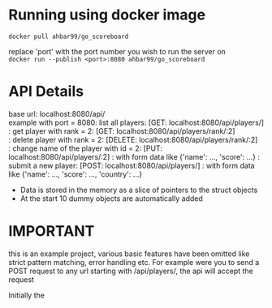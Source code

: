 # Running using docker image 

```docker pull ahbar99/go_scoreboard```  

replace 'port' with the port number you wish to run the server on   
```docker run --publish <port>:8080 ahbar99/go_scoreboard```

# API Details
base url: localhost:8080/api/  
	example with port = 8080: list all players: [GET: localhost:8080/api/players/]  
							: get player with rank = 2: [GET: localhost:8080/api/players/rank/:2]  
							: delete player with rank = 2: [DELETE: localhost:8080/api/players/rank/:2]  
							: change name of the player with id = 2: [PUT: localhost:8080/api/players/:2]
							:    with form data like {'name': ..., 'score': ...}
							: submit a new player: [POST: localhost:8080/api/players/] 
							:    with form data like {'name': ..., 'score': ..., 'country': ...}

- Data is stored in the memory as a slice of pointers to the struct objects 
- At the start 10 dummy objects are automatically added

# IMPORTANT 
this is an example project, various basic features have been omitted like strict pattern matching, error handling etc.
For example were you to send a POST request to any url starting with /api/players/, the api will accept the request

Initially the 
